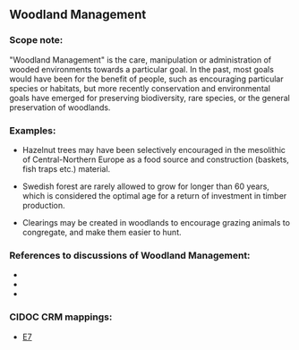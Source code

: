 
## Woodland Management

###  Scope note: 
"Woodland Management" is the care, manipulation or administration of wooded environments towards a particular goal. In the past, most goals would have been for the benefit of people, such as encouraging particular species or habitats, but more recently conservation and environmental goals have emerged for preserving biodiversity, rare species, or the general preservation of woodlands.

### Examples: 

* Hazelnut trees may have been selectively encouraged in the mesolithic of Central-Northern Europe as a food source and construction (baskets, fish traps etc.) material. 

* Swedish forest are rarely allowed to grow for longer than 60 years, which is considered the optimal age for a return of investment in timber production.

* Clearings may be created in woodlands to encourage grazing animals to congregate, and make them easier to hunt.


### References to discussions of Woodland Management:

* 

* 

* 

### CIDOC CRM mappings: 

* [E7](http://www.cidoc-crm.org/Entity/E7-Activity/Version-6.2.1)


